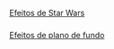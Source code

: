 [Efeitos de Star Wars](https://cgreinhold.dev/2021/05/20/star-wars/)
###
[Efeitos de plano de fundo](https://prismic.io/blog/css-background-effects)